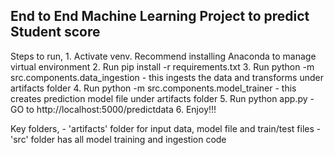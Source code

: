 ## End to End Machine Learning Project to predict Student score

Steps to run,
	1. Activate venv. Recommend installing Anaconda to manage virtual environment
	2. Run pip install -r requirements.txt
	3. Run python -m src.components.data_ingestion - this ingests the data and transforms under artifacts folder
	4. Run python -m src.components.model_trainer - this creates prediction model file under artifacts folder
	5. Run python app.py
		- GO to http://localhost:5000/predictdata
	6. Enjoy!!!

Key folders,
	- 'artifacts' folder for input data, model file and train/test files
	- 'src' folder has all model training and ingestion code
